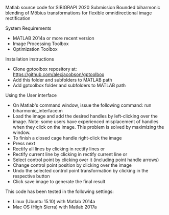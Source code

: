 Matlab source code for SIBIGRAPI 2020 Submission
Bounded biharmonic blending of Möbius transformations for flexible omnidirectional image rectification

System Requirements
- MATLAB 2014a or more recent version
- Image Processing Toolbox
- Optimization Toolbox

Installation instructions
- Clone gptoolbox repository at: https://github.com/alecjacobson/gptoolbox
- Add this folder and subfolders to MATLAB path
- Add gptoolbox folder and subfolders to MATLAB path

Using the User interface
- On Matlab's command window, issue the following command:
run biharmonic_interface.m
- Load the image and add the desired handles by left-clicking over the image. Note: some users have experienced misplacement of handles when they click on the image. This problem is solved by maximizing the window.
- To finish a closed cage handle right-click the image
- Press next 
- Rectify all lines by clicking in rectify lines or
- Rectify current line by clicking in rectify current line or
- Select control point by clicking over it (including point handle arrows)
- Change control point position by clicking over the image
- Undo the selected control point transformation by clicking in the respective button
- Click save image to generate the final result

This code has been tested in the following settings:
- Linux (Ubuntu 15.10) with Matlab 2014a
- Mac OS (High Sierra) with Matlab 2017a
